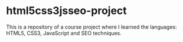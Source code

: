# html5css3jsseo-project
This is a repository of a course project where I learned the languages: HTML5, CSS3, JavaScript and SEO techniques.
